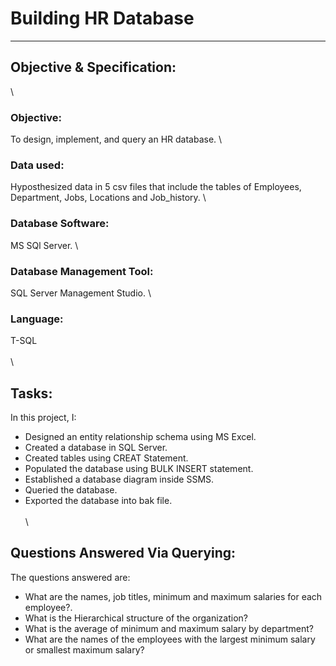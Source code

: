 # Building HR Database
______
## Objective & Specification:
\
### Objective:
  To design, implement, and query an HR database.
\
### Data used:
  Hyposthesized data in 5 csv files that include the tables of Employees, Department, Jobs, Locations and Job_history.
\
### Database Software:
  MS SQl Server.
\
### Database Management Tool:
  SQL Server Management Studio.
\
### Language:
  T-SQL
\
\
\
## Tasks:
In this project, I:
- Designed an entity relationship schema using MS Excel.
- Created a database in SQL Server.
- Created tables using CREAT Statement.
- Populated the database using BULK INSERT statement.
- Established a database diagram inside SSMS.
- Queried the database.
- Exported the database into bak file.
\
\
\
## Questions Answered Via Querying:
The questions answered are:
- What are the names, job titles, minimum and maximum salaries for each employee?.
- What is the Hierarchical structure of the organization?
- What is the average of minimum and maximum salary by department?
- What are the names of the employees with the largest minimum salary or smallest maximum salary?









